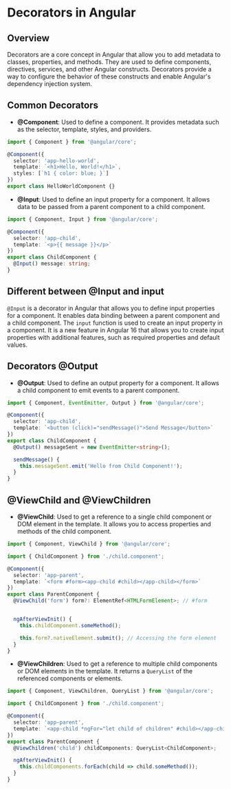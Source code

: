 # Decorators in Angular

## Overview

Decorators are a core concept in Angular that allow you to add metadata to classes, properties, and methods. They are used to define components, directives, services, and other Angular constructs. Decorators provide a way to configure the behavior of these constructs and enable Angular's dependency injection system.

## Common Decorators

- **@Component**: Used to define a component. It provides metadata such as the selector, template, styles, and providers.

```typescript
import { Component } from '@angular/core';

@Component({
  selector: 'app-hello-world',
  template: `<h1>Hello, World!</h1>`,
  styles: [`h1 { color: blue; }`]
})
export class HelloWorldComponent {}
```

- **@Input**: Used to define an input property for a component. It allows data to be passed from a parent component to a child component.

```typescript
import { Component, Input } from '@angular/core';

@Component({
  selector: 'app-child',
  template: `<p>{{ message }}</p>`
})
export class ChildComponent {
  @Input() message: string;
}
```

## Different between @Input and input

`@Input` is a decorator in Angular that allows you to define input properties for a component. It enables data binding between a parent component and a child component. The `input` function is used to create an input property in a component.
It is a new feature in Angular 16 that allows you to create input properties with additional features, such as required properties and default values.

## Decorators @Output

- **@Output**: Used to define an output property for a component. It allows a child component to emit events to a parent component.

```typescript
import { Component, EventEmitter, Output } from '@angular/core';

@Component({
  selector: 'app-child',
  template: `<button (click)="sendMessage()">Send Message</button>`
})
export class ChildComponent {
  @Output() messageSent = new EventEmitter<string>();

  sendMessage() {
    this.messageSent.emit('Hello from Child Component!');
  }
}
```

## @ViewChild and @ViewChildren

- **@ViewChild**: Used to get a reference to a single child component or DOM element in the template. It allows you to access properties and methods of the child component.

```typescript
import { Component, ViewChild } from '@angular/core';

import { ChildComponent } from './child.component';

@Component({
  selector: 'app-parent',
  template: `<form #form><app-child #child></app-child></form>`
})
export class ParentComponent {
  @ViewChild('form') form?: ElementRef<HTMLFormElement>; // #form


  ngAfterViewInit() {
    this.childComponent.someMethod();

    this.form?.nativeElement.submit(); // Accessing the form element
  }
}
```

- **@ViewChildren**: Used to get a reference to multiple child components or DOM elements in the template. It returns a `QueryList` of the referenced components or elements.

```typescript
import { Component, ViewChildren, QueryList } from '@angular/core';

import { ChildComponent } from './child.component';

@Component({
  selector: 'app-parent',
  template: `<app-child *ngFor="let child of children" #child></app-child>`
})
export class ParentComponent {
  @ViewChildren('child') childComponents: QueryList<ChildComponent>;

  ngAfterViewInit() {
    this.childComponents.forEach(child => child.someMethod());
  }
}
```
